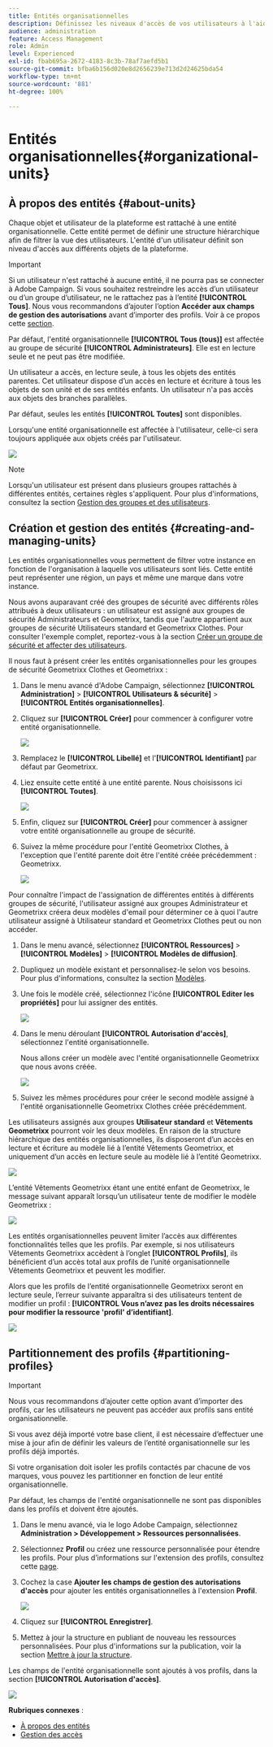```yaml
---
title: Entités organisationnelles
description: Définissez les niveaux d'accès de vos utilisateurs à l'aide des entités organisationnelles
audience: administration
feature: Access Management
role: Admin
level: Experienced
exl-id: fbab695a-2672-4183-8c3b-78af7aefd5b1
source-git-commit: bfba6b156d020e8d2656239e713d2d24625bda54
workflow-type: tm+mt
source-wordcount: '881'
ht-degree: 100%

---
```


# Entités organisationnelles{#organizational-units}

## À propos des entités {#about-units}

Chaque objet et utilisateur de la plateforme est rattaché à une entité organisationnelle. Cette entité permet de définir une structure hiérarchique afin de filtrer la vue des utilisateurs. L&#39;entité d&#39;un utilisateur définit son niveau d&#39;accès aux différents objets de la plateforme.

>[!IMPORTANT]
>
>Si un utilisateur n&#39;est rattaché à aucune entité, il ne pourra pas se connecter à Adobe Campaign. Si vous souhaitez restreindre les accès d’un utilisateur ou d’un groupe d’utilisateur, ne le rattachez pas à l’entité **[!UICONTROL Tous]**. Nous vous recommandons d’ajouter l’option **Accéder aux champs de gestion des autorisations** avant d’importer des profils. Voir à ce propos cette [section](../../administration/using/organizational-units.md#partitioning-profiles).
>
>Par défaut, l&#39;entité organisationnelle **[!UICONTROL Tous (tous)]** est affectée au groupe de sécurité **[!UICONTROL Administrateurs]**. Elle est en lecture seule et ne peut pas être modifiée.

Un utilisateur a accès, en lecture seule, à tous les objets des entités parentes. Cet utilisateur dispose d’un accès en lecture et écriture à tous les objets de son unité et de ses entités enfants. Un utilisateur n&#39;a pas accès aux objets des branches parallèles.

Par défaut, seules les entités **[!UICONTROL Toutes]** sont disponibles.

Lorsqu&#39;une entité organisationnelle est affectée à l&#39;utilisateur, celle-ci sera toujours appliquée aux objets créés par l&#39;utilisateur.

![](assets/user_management_2.png)

>[!NOTE]
>
>Lorsqu&#39;un utilisateur est présent dans plusieurs groupes rattachés à différentes entités, certaines règles s&#39;appliquent. Pour plus d&#39;informations, consultez la section [Gestion des groupes et des utilisateurs](../../administration/using/managing-groups-and-users.md).

## Création et gestion des entités      {#creating-and-managing-units}

Les entités organisationnelles vous permettent de filtrer votre instance en fonction de l&#39;organisation à laquelle vos utilisateurs sont liés. Cette entité peut représenter une région, un pays et même une marque dans votre instance.

Nous avons auparavant créé des groupes de sécurité avec différents rôles attribués à deux utilisateurs : un utilisateur est assigné aux groupes de sécurité Administrateurs et Geometrixx, tandis que l&#39;autre appartient aux groupes de sécurité Utilisateurs standard et Geometrixx Clothes. Pour consulter l&#39;exemple complet, reportez-vous à la section [Créer un groupe de sécurité et affecter des utilisateurs](../../administration/using/managing-groups-and-users.md#creating-a-security-group-and-assigning-users).

Il nous faut à présent créer les entités organisationnelles pour les groupes de sécurité Geometrixx Clothes et Geometrixx :

1. Dans le menu avancé d&#39;Adobe Campaign, sélectionnez **[!UICONTROL Administration]** > **[!UICONTROL Utilisateurs &amp; sécurité]** > **[!UICONTROL Entités organisationnelles]**.
1. Cliquez sur **[!UICONTROL Créer]** pour commencer à configurer votre entité organisationnelle.

   ![](assets/manage_units_1.png)

1. Remplacez le **[!UICONTROL Libellé]** et l&#39;**[!UICONTROL Identifiant]** par défaut par Geometrixx.
1. Liez ensuite cette entité à une entité parente. Nous choisissons ici **[!UICONTROL Toutes]**.

   ![](assets/manage_units_2.png)

1. Enfin, cliquez sur **[!UICONTROL Créer]** pour commencer à assigner votre entité organisationnelle au groupe de sécurité.
1. Suivez la même procédure pour l&#39;entité Geometrixx Clothes, à l&#39;exception que l&#39;entité parente doit être l&#39;entité créée précédemment : Geometrixx.

   ![](assets/manage_units_3.png)

Pour connaître l&#39;impact de l&#39;assignation de différentes entités à différents groupes de sécurité, l&#39;utilisateur assigné aux groupes Administrateur et Geometrixx créera deux modèles d&#39;email pour déterminer ce à quoi l&#39;autre utilisateur assigné à Utilisateur standard et Geometrixx Clothes peut ou non accéder.

1. Dans le menu avancé, sélectionnez **[!UICONTROL Ressources]** > **[!UICONTROL Modèles]** > **[!UICONTROL Modèles de diffusion]**.
1. Dupliquez un modèle existant et personnalisez-le selon vos besoins. Pour plus d&#39;informations, consultez la section [Modèles](../../start/using/marketing-activity-templates.md).
1. Une fois le modèle créé, sélectionnez l&#39;icône **[!UICONTROL Editer les propriétés]** pour lui assigner des entités.

   ![](assets/manage_units_6.png)

1. Dans le menu déroulant **[!UICONTROL Autorisation d&#39;accès]**, sélectionnez l&#39;entité organisationnelle.

   Nous allons créer un modèle avec l&#39;entité organisationnelle Geometrixx que nous avons créée.

   ![](assets/manage_units_5.png)

1. Suivez les mêmes procédures pour créer le second modèle assigné à l&#39;entité organisationnelle Geometrixx Clothes créée précédemment.

Les utilisateurs assignés aux groupes **Utilisateur standard** et **Vêtements Geometrixx** pourront voir les deux modèles. En raison de la structure hiérarchique des entités organisationnelles, ils disposeront d’un accès en lecture et écriture au modèle lié à l’entité Vêtements Geometrixx, et uniquement d’un accès en lecture seule au modèle lié à l’entité Geometrixx.

![](assets/manage_units_7.png)

L’entité Vêtements Geometrixx étant une entité enfant de Geometrixx, le message suivant apparaît lorsqu’un utilisateur tente de modifier le modèle Geometrixx :

![](assets/manage_units_8.png)

Les entités organisationnelles peuvent limiter l’accès aux différentes fonctionnalités telles que les profils. Par exemple, si nos utilisateurs Vêtements Geometrixx accèdent à l’onglet **[!UICONTROL Profils]**, ils bénéficient d’un accès total aux profils de l’unité organisationnelle Vêtements Geometrixx et peuvent les modifier.

Alors que les profils de l’entité organisationnelle Geometrixx seront en lecture seule, l’erreur suivante apparaîtra si des utilisateurs tentent de modifier un profil : **[!UICONTROL Vous n’avez pas les droits nécessaires pour modifier la ressource &#39;profil&#39; d’identifiant]**.

![](assets/manage_units_10.png)

## Partitionnement des profils {#partitioning-profiles}

>[!IMPORTANT]
>
>Nous vous recommandons d’ajouter cette option avant d’importer des profils, car les utilisateurs ne peuvent pas accéder aux profils sans entité organisationnelle.
>
>Si vous avez déjà importé votre base client, il est nécessaire d’effectuer une mise à jour afin de définir les valeurs de l’entité organisationnelle sur les profils déjà importés.

Si votre organisation doit isoler les profils contactés par chacune de vos marques, vous pouvez les partitionner en fonction de leur entité organisationnelle.

Par défaut, les champs de l&#39;entité organisationnelle ne sont pas disponibles dans les profils et doivent être ajoutés.

1. Dans le menu avancé, via le logo Adobe Campaign, sélectionnez **Administration > Développement > Ressources personnalisées**.
1. Sélectionnez **Profil** ou créez une ressource personnalisée pour étendre les profils. Pour plus d’informations sur l&#39;extension des profils, consultez cette [page](../../developing/using/extending-the-profile-resource-with-a-new-field.md#step-1--extend-the-profile-resource).
1. Cochez la case **Ajouter les champs de gestion des autorisations d&#39;accès** pour ajouter les entités organisationnelles à l&#39;extension **Profil**.

   ![](assets/user_management_9.png)

1. Cliquez sur **[!UICONTROL Enregistrer]**.
1. Mettez à jour la structure en publiant de nouveau les ressources personnalisées. Pour plus d&#39;informations sur la publication, voir la section [Mettre à jour la structure](../../developing/using/updating-the-database-structure.md).

Les champs de l&#39;entité organisationnelle sont ajoutés à vos profils, dans la section **[!UICONTROL Autorisation d&#39;accès]**.

![](assets/user_management_10.png)

**Rubriques connexes** :

* [À propos des entités](../../administration/using/organizational-units.md#about-units)
* [Gestion des accès](../../administration/using/about-access-management.md)
